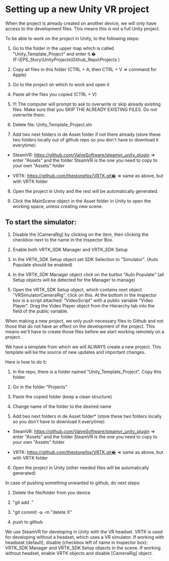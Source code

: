 # Setting up a new Unity VR project

When the project is already created on another device, we will only have access to the development files. This means this is not a full Unity project.

To be able to work on the project in Unity, to the following steps:

1. Go to the folder in the upper map which is called "Unity_Template_Project" and enter it.� (F:\EPS_Story\UnityProjects\Github_Repo\Projects )

2. Copy all files in this folder (CTRL + A, then CTRL + V =&gt; command for Apple)

3. Go to the project on which to work and open it

4. Paste all the files you copied (CTRL + V)

5. !!! The computer will prompt to ask to overwrite or skip already existing files. Make sure that you SKIP THE ALREADY EXISTING FILES. Do not overwrite them.

6. Delete file: Unity_Template_Project.sln

7. Add two next folders in de Asset folder if not there already (store these two folders locally out of github repo so you don't have to download it everytime):

- SteamVR: https://github.com/ValveSoftware/steamvr_unity_plugin =&gt; enter "Assets" and the folder SteamVR is the one you need to copy to your own "Assets" folder

- VRTK: https://github.com/thestonefox/VRTK.git� =&gt; same as above, but with VRTK folder

8. Open the project in Unity and the rest will be automatically generated.

9. Click the MainScene object in the Asset folder in Unity to open the working space, unless creating new scene.

## To start the simulator:

1. Disable the [CameraRig] by clicking on the item, then clicking the checkbox next to the name in the Inspector Box.

2. Enable both VRTK_SDK Manager and VRTK_SDK Setup

3. In the VRTK_SDK Setup object set SDK Selection to "Simulator". (Auto Populate should be enabled)

4. In the VRTK_SDK Manager object click on the button "Auto Populate" (all Setup objects will be detected for the Manager to manage)

5. Open the VRTK_SDK Setup object, which contains next object "VRSimulatorCameraRig", click on this. At the bottom in the Inspector box is a script attached: "VideoScript" with a public variable "Video Player". Drag the Video Player object from the Hierarchy tab into the field of the public variable.

When making a new project, we only push necessary files to Github and not those that do not have an effect on the development of the project. This means we'll have to create those files before we start working remotely on a project.

We have a template from which we will ALWAYS create a new project. This template will be the source of new updates and important changes.

Here is how to do it:

1. In the repo, there is a folder named "Unity_Template_Project". Copy this folder.

2. Go in the folder "Projects"

3. Paste the copied folder (keep a clean structure)

4. Change name of the folder to the desired name

5. Add two next folders in de Asset folder* (store these two folders locally so you don't have to download it everytime):

- SteamVR: https://github.com/ValveSoftware/steamvr_unity_plugin =&gt; enter "Assets" and the folder SteamVR is the one you need to copy to your own "Assets" folder

- VRTK: https://github.com/thestonefox/VRTK.git� =&gt; same as above, but with VRTK folder

6. Open the project in Unity (other needed files will be automatically generated)

In case of pushing something unwanted to github, do next steps:

1. Delete the file/folder from you device

2. "git add ."

3. "git commit -a -m "delete X"

4. push to github

We use SteamVR for developing in Unity with the VR headset. VRTK is used for developing without a headset, which uses a VR simulator. If working with headseat (default), disable (checkbox left of name in Inspector box): VRTK_SDK Manager and VRTK_SDK Setup objects in the scene. If working without headset, enable VRTK objects and disable [CameraRig] object.
